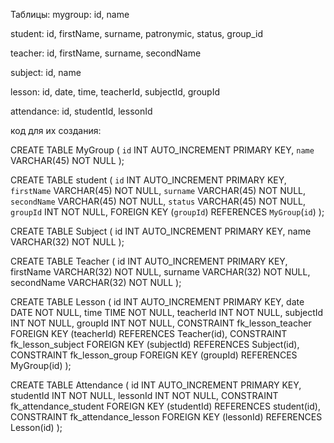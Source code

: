 Таблицы:
mygroup: id, name

student: id, firstName, surname, patronymic, status, group_id

teacher: id, firstName, surname, secondName

subject: id, name

lesson: id, date, time, teacherId, subjectId, groupId

attendance: id, studentId, lessonId


код для их создания:

CREATE TABLE MyGroup (
    `id` INT AUTO_INCREMENT PRIMARY KEY,
    `name` VARCHAR(45) NOT NULL
);

CREATE TABLE student (
    `id` INT AUTO_INCREMENT PRIMARY KEY,
    `firstName` VARCHAR(45) NOT NULL,
    `surname` VARCHAR(45) NOT NULL,
    `secondName` VARCHAR(45) NOT NULL,
    `status` VARCHAR(45) NOT NULL,
    `groupId` INT NOT NULL,
    FOREIGN KEY (`groupId`) REFERENCES `MyGroup`(`id`)
);

CREATE TABLE Subject (
    id INT AUTO_INCREMENT PRIMARY KEY,
    name VARCHAR(32) NOT NULL
);

CREATE TABLE Teacher (
    id INT AUTO_INCREMENT PRIMARY KEY,
    firstName VARCHAR(32) NOT NULL,
    surname VARCHAR(32) NOT NULL,
    secondName VARCHAR(32) NOT NULL
);

CREATE TABLE Lesson (
    id INT AUTO_INCREMENT PRIMARY KEY,
    date DATE NOT NULL,
    time TIME NOT NULL,
    teacherId INT NOT NULL,
    subjectId INT NOT NULL,
    groupId INT NOT NULL,
    CONSTRAINT fk_lesson_teacher FOREIGN KEY (teacherId) REFERENCES Teacher(id),
    CONSTRAINT fk_lesson_subject FOREIGN KEY (subjectId) REFERENCES Subject(id),
    CONSTRAINT fk_lesson_group FOREIGN KEY (groupId) REFERENCES MyGroup(id)
);

CREATE TABLE Attendance (
    id INT AUTO_INCREMENT PRIMARY KEY,
    studentId INT NOT NULL,
    lessonId INT NOT NULL,
    CONSTRAINT fk_attendance_student FOREIGN KEY (studentId) REFERENCES student(id),
    CONSTRAINT fk_attendance_lesson FOREIGN KEY (lessonId) REFERENCES Lesson(id)
);
